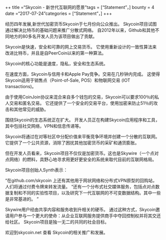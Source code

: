 ++ title =“Skycoin - 新世代互联网的愿景”tags = [“Statement”，] bounty = 4 date =“2017-07-24”categories = [“Statement”，] +++

经历四年发展,新世代加密货币Skycoin于七月份向公众推出。 Skycoin项目试图通过解决比特币的基础问题来推广分散式网络。
自2012年以来，Github和其他不同地方的80多名开发人员为该项目做出了贡献。

Skycoin是快速，安全和可靠的网上交易货币。
它使用重新设计的一致性算法来改进比特币，并且是自PeerCoin以来的第一种算法。

Skycoin的核心功能是速度，隐私，安全和生态系统。

在速度方面，Skycoin与信用卡和Apple Pay竞争。交易在几秒钟内完成。
这使得Skycoin适用于销售点（Point-of-Sale, POS）和物联网交易 (IOT transactions)。

由于使用CoinJoin协议来混合来自多个钱包的交易，Skycoin可以要求100％的私人交易和匿名交易。
它还提供了一个安全的交易平台，使用加密来防止51％的攻击和其他常见的威胁。

围绕Skycoin的生态系统正在扩大。
开发人员正在构建Skycoin应用程序和工具，其中包括社交网络，VPN和信息传递等。

Skycoin将通过在对等社区中分配价值来平衡竞争环境并创建一个分散的互联网。
它提供了一个公共资源，消除了困扰其他加密货币的采矿和通货膨胀。

但在开发人员看来，Skycoin项目不仅仅是加密货币。这也是Skywire（一个点对点网络）的燃料，具野心地寻求用更好更安全的系统来取代目前的互联网格局。

Skycoin项目创始人Synth表示：

“在github.com/skycoin 上还有其他用于网状网络和分布式VPN原型的回购站，人们将通过付费令牌来转发流量。
“还有一个分布式社交媒体服务，包括点对点数据复制和不同的实验性项目，以及研究下一代互联网的不可变数据结构。其中一些是非常基进的。 ”

Skywire用户经由共享内容和服务收到升相关的硬币。
通过这种方式，Skycoin邀请用户参与一个更大的使命：从企业互联网服务提供商手中夺回控制权并将其交还给社区。 
Skycoin项目是独一无二的共同的社会目标。

欢迎到skycoin.net 查看 Skycoin的相关推广和发展。

